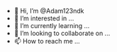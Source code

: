 - 👋 Hi, I’m @Adam123ndk
- 👀 I’m interested in ...
- 🌱 I’m currently learning ...
- 💞️ I’m looking to collaborate on ...
- 📫 How to reach me ...

<!---
Adam123ndk/Adam123ndk is a ✨ special ✨ repository because its `README.md` (this file) appears on your GitHub profile.
You can click the Preview link to take a look at your changes.
--->
